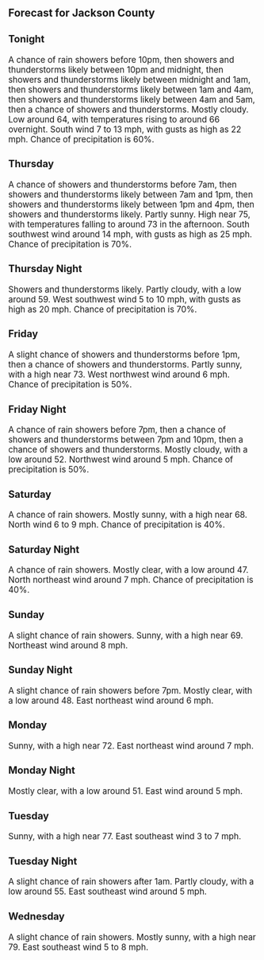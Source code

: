 <div>
   <h2>Forecast for Jackson County</h2>
   <p>
      <div style="font-size:120%">
         <h3>Tonight</h3>A chance of rain showers before 10pm, then showers and thunderstorms likely between 10pm and midnight, then showers and thunderstorms
         likely between midnight and 1am, then showers and thunderstorms likely between 1am and 4am, then showers and thunderstorms
         likely between 4am and 5am, then a chance of showers and thunderstorms. Mostly cloudy. Low around 64, with temperatures rising
         to around 66 overnight. South wind 7 to 13 mph, with gusts as high as 22 mph. Chance of precipitation is 60%.<br></div>
   </p>
   <p>
      <div style="font-size:120%">
         <h3>Thursday</h3>A chance of showers and thunderstorms before 7am, then showers and thunderstorms likely between 7am and 1pm, then showers
         and thunderstorms likely between 1pm and 4pm, then showers and thunderstorms likely. Partly sunny. High near 75, with temperatures
         falling to around 73 in the afternoon. South southwest wind around 14 mph, with gusts as high as 25 mph. Chance of precipitation
         is 70%.<br></div>
   </p>
   <p>
      <div style="font-size:120%">
         <h3>Thursday Night</h3>Showers and thunderstorms likely. Partly cloudy, with a low around 59. West southwest wind 5 to 10 mph, with gusts as high
         as 20 mph. Chance of precipitation is 70%.<br></div>
   </p>
   <p>
      <div style="font-size:120%">
         <h3>Friday</h3>A slight chance of showers and thunderstorms before 1pm, then a chance of showers and thunderstorms. Partly sunny, with a
         high near 73. West northwest wind around 6 mph. Chance of precipitation is 50%.<br></div>
   </p>
   <p>
      <div style="font-size:120%">
         <h3>Friday Night</h3>A chance of rain showers before 7pm, then a chance of showers and thunderstorms between 7pm and 10pm, then a chance of showers
         and thunderstorms. Mostly cloudy, with a low around 52. Northwest wind around 5 mph. Chance of precipitation is 50%.<br></div>
   </p>
   <p>
      <div style="font-size:120%">
         <h3>Saturday</h3>A chance of rain showers. Mostly sunny, with a high near 68. North wind 6 to 9 mph. Chance of precipitation is 40%.<br></div>
   </p>
   <p>
      <div style="font-size:120%">
         <h3>Saturday Night</h3>A chance of rain showers. Mostly clear, with a low around 47. North northeast wind around 7 mph. Chance of precipitation is
         40%.<br></div>
   </p>
   <p>
      <div style="font-size:120%">
         <h3>Sunday</h3>A slight chance of rain showers. Sunny, with a high near 69. Northeast wind around 8 mph.<br></div>
   </p>
   <p>
      <div style="font-size:120%">
         <h3>Sunday Night</h3>A slight chance of rain showers before 7pm. Mostly clear, with a low around 48. East northeast wind around 6 mph.<br></div>
   </p>
   <p>
      <div style="font-size:120%">
         <h3>Monday</h3>Sunny, with a high near 72. East northeast wind around 7 mph.<br></div>
   </p>
   <p>
      <div style="font-size:120%">
         <h3>Monday Night</h3>Mostly clear, with a low around 51. East wind around 5 mph.<br></div>
   </p>
   <p>
      <div style="font-size:120%">
         <h3>Tuesday</h3>Sunny, with a high near 77. East southeast wind 3 to 7 mph.<br></div>
   </p>
   <p>
      <div style="font-size:120%">
         <h3>Tuesday Night</h3>A slight chance of rain showers after 1am. Partly cloudy, with a low around 55. East southeast wind around 5 mph.<br></div>
   </p>
   <p>
      <div style="font-size:120%">
         <h3>Wednesday</h3>A slight chance of rain showers. Mostly sunny, with a high near 79. East southeast wind 5 to 8 mph.<br></div>
   </p>
</div>